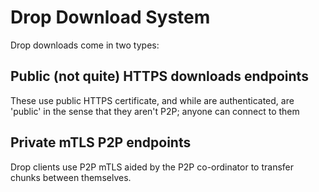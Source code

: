 # Drop Download System
Drop downloads come in two types:

## Public (not quite) HTTPS downloads endpoints
These use public HTTPS certificate, and while are authenticated, are 'public' in the sense that they aren't P2P; anyone can connect to them

## Private mTLS P2P endpoints
Drop clients use P2P mTLS aided by the P2P co-ordinator to transfer chunks between themselves. 